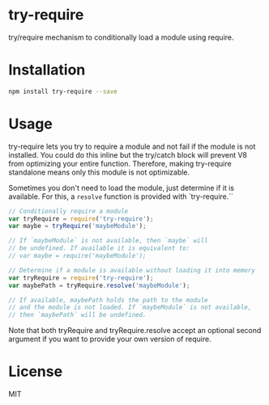 try-require
===========

try/require mechanism to conditionally load a module using require.

# Installation
```bash
npm install try-require --save
```

# Usage

try-require lets you try to require a module and not fail if the
module is not installed. You could do this inline but the try/catch
block will prevent V8 from optimizing your entire function. Therefore,
making try-require standalone means only this module is not optimizable.

Sometimes you don't need to load the module, just determine if it is available.
For this, a `resolve` function is provided with `try-require.``

```javascript
// Conditionally require a module
var tryRequire = require('try-require');
var maybe = tryRequire('maybeModule');

// If `maybeModule` is not available, then `maybe` will
// be undefined. If available it is equivalent to:
// var maybe = require('maybeModule');
```

```javascript
// Determine if a module is available without loading it into memory
var tryRequire = require('try-require');
var maybePath = tryRequire.resolve('maybeModule');

// If available, maybePath holds the path to the module
// and the module is not loaded. If `maybeModule` is not available,
// then `maybePath` will be undefined.
```

Note that both tryRequire and tryRequire.resolve accept an optional second
argument if you want to provide your own version of require.

# License

MIT
